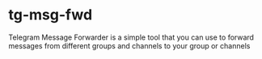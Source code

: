 # tg-msg-fwd
Telegram Message Forwarder is a simple tool that you can use to forward messages from different groups and channels to your group or channels
